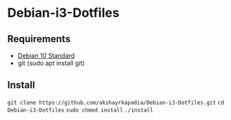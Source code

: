 # Debian-i3-Dotfiles

## Requirements
* [Debian 10 Standard](https://cdimage.debian.org/images/unofficial/non-free/images-including-firmware/10.3.0-live+nonfree/amd64/iso-hybrid/debian-live-10.3.0-amd64-standard+nonfree.iso)
* git (sudo apt install git)

## Install

`git clone https://github.com/akshayrkapadia/Debian-i3-Dotfiles.git`
`cd Debian-i3-Dotfiles`
`sudo chmod install`
`./install`
